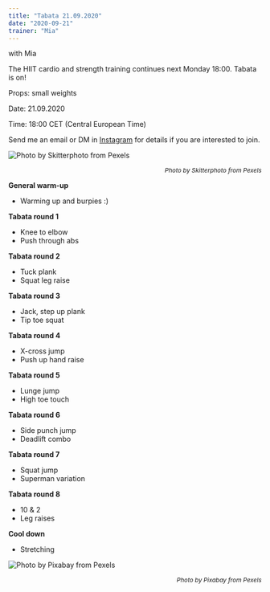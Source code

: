 ```yaml
---
title: "Tabata 21.09.2020"
date: "2020-09-21"
trainer: "Mia"
---
```


with Mia

The HIIT cardio and strength training continues next Monday 18:00. Tabata is on!

Props: small weights

Date: 21.09.2020

Time: 18:00 CET (Central European Time)

Send me an email or DM in [Instagram](https://www.instagram.com/_sportsoul/) for details if you are interested to join.

![](https://i.imgur.com/Bv8A4E7.jpg "Photo by Skitterphoto from Pexels")<p style="font-size: 12px; text-align: right">*Photo by Skitterphoto from Pexels*</p>


**General warm-up**
- Warming up and burpies :)

**Tabata round 1**
- Knee to elbow
- Push through abs

**Tabata round 2**
- Tuck plank
- Squat leg raise

**Tabata round 3**
- Jack, step up plank
- Tip toe squat

**Tabata round 4**
- X-cross jump
- Push up hand raise

**Tabata round 5**
- Lunge jump
- High toe touch

**Tabata round 6**
- Side punch jump
- Deadlift combo

**Tabata round 7**
- Squat jump
- Superman variation

**Tabata round 8**
- 10 & 2
- Leg raises

**Cool down**
- Stretching

![](https://i.imgur.com/LL17Sug.jpg "Photo by Pixabay from Pexels")<p style="font-size: 12px; text-align: right">*Photo by Pixabay from Pexels*</p>



<!--- 

**Sketch :)**

![](https://i.imgur.com/h2qS42U.jpg "Hand-drawing by Addania") --->
